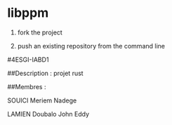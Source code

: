 # libppm

1) fork the project

2) push an existing repository from the command line

#4ESGI-IABD1

##Description : projet rust

##Membres : 

SOUICI Meriem Nadege

LAMIEN Doubalo John Eddy
